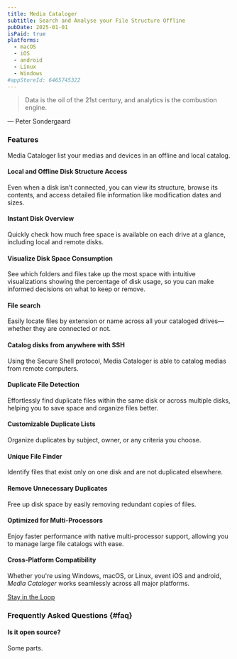 ```yaml
---
title: Media Cataloger
subtitle: Search and Analyse your File Structure Offline
pubDate: 2025-01-01
isPaid: true
platforms:
  - macOS
  - iOS
  - android
  - Linux
  - Windows
#appStoreId: 6465745322
---
```


> Data is the oil of the 21st century, and analytics is the combustion engine.

— Peter Sondergaard

### Features

Media Cataloger list your medias and devices in an offline and local catalog.

#### Local and Offline Disk Structure Access

Even when a disk isn’t connected, you can view its structure, browse its contents, and access detailed file information like modification dates and sizes.

#### Instant Disk Overview

Quickly check how much free space is available on each drive at a glance, including local and remote disks.

#### Visualize Disk Space Consumption

See which folders and files take up the most space with intuitive visualizations showing the percentage of disk usage, so you can make informed decisions on what to keep or remove.

#### File search

Easily locate files by extension or name across all your cataloged drives—whether they are connected or not.

#### Catalog disks from anywhere with SSH

Using the Secure Shell protocol, Media Cataloger is able to catalog medias from remote computers.

#### Duplicate File Detection

Effortlessly find duplicate files within the same disk or across multiple disks, helping you to save space and organize files better.

#### Customizable Duplicate Lists

Organize duplicates by subject, owner, or any criteria you choose.

#### Unique File Finder

Identify files that exist only on one disk and are not duplicated elsewhere.

#### Remove Unnecessary Duplicates

Free up disk space by easily removing redundant copies of files.

#### Optimized for Multi-Processors

Enjoy faster performance with native multi-processor support, allowing you to manage large file catalogs with ease.

#### Cross-Platform Compatibility

Whether you're using Windows, macOS, or Linux, event iOS and android, <em>Media Cataloger</em> works seamlessly across all major platforms.


<a href="https://app.youform.com/forms/18nyuesk" class="btn text-white border border-primary-600/30 bg-primary-600/90 dark:bg-primary-800/80 hover:bg-primary-800 hover:border-primary-800 sm:mb-0 px-8 py-3 w-full rounded-3xl">Stay in the Loop</a>

### Frequently Asked Questions {#faq}

#### Is it open source?

Some parts.

